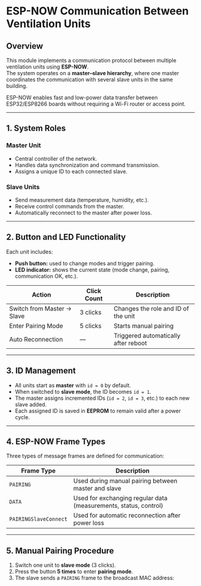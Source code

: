 # ESP-NOW Communication Between Ventilation Units

## Overview
This module implements a communication protocol between multiple ventilation units using **ESP-NOW**.  
The system operates on a **master–slave hierarchy**, where one master coordinates the communication with several slave units in the same building.

ESP-NOW enables fast and low-power data transfer between ESP32/ESP8266 boards without requiring a Wi-Fi router or access point.

---

## 1. System Roles

### Master Unit
- Central controller of the network.
- Handles data synchronization and command transmission.
- Assigns a unique ID to each connected slave.

### Slave Units
- Send measurement data (temperature, humidity, etc.).
- Receive control commands from the master.
- Automatically reconnect to the master after power loss.

---

## 2. Button and LED Functionality

Each unit includes:
- **Push button:** used to change modes and trigger pairing.
- **LED indicator:** shows the current state (mode change, pairing, communication OK, etc.).

| Action | Click Count | Description |
|---------|--------------|-------------|
| Switch from Master → Slave | 3 clicks | Changes the role and ID of the unit |
| Enter Pairing Mode | 5 clicks | Starts manual pairing |
| Auto Reconnection | — | Triggered automatically after reboot |

---

## 3. ID Management

- All units start as **master** with `id = 0` by default.  
- When switched to **slave mode**, the ID becomes `id = 1`.  
- The master assigns incremented IDs (`id = 2`, `id = 3`, etc.) to each new slave added.  
- Each assigned ID is saved in **EEPROM** to remain valid after a power cycle.

---

## 4. ESP-NOW Frame Types

Three types of message frames are defined for communication:

| Frame Type | Description |
|-------------|-------------|
| `PAIRING` | Used during manual pairing between master and slave |
| `DATA` | Used for exchanging regular data (measurements, status, control) |
| `PAIRINGSlaveConnect` | Used for automatic reconnection after power loss |

---

## 5. Manual Pairing Procedure

1. Switch one unit to **slave mode** (3 clicks).  
2. Press the button **5 times** to enter **pairing mode**.  
3. The slave sends a `PAIRING` frame to the broadcast MAC address:  

